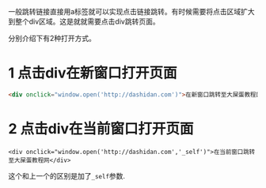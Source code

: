一般跳转链接直接用a标签就可以实现点击链接跳转。有时候需要将点击区域扩大到整个div区域。这是就就需要点击div跳转页面。

分别介绍下有2种打开方式。

1 点击div在新窗口打开页面
===

```html
<div onclick="window.open('http://dashidan.com')">在新窗口跳转至大屎蛋教程网</div>
```

2 点击div在当前窗口打开页面
===
```
<div onclick="window.open('http://dashidan.com','_self')">在当前窗口跳转至大屎蛋教程网</div>
```

这个和上一个的区别是加了`_self`参数.